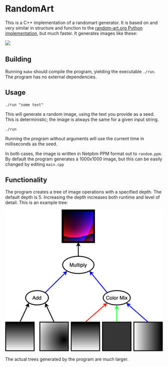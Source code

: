 # RandomArt

This is a C++ implementation of a randomart generator. It is based on and very similar in structure and function to the [random-art.org Python implementation](http://www.random-art.org/about/), but much faster.
It generates images like these:

![](collage.png)

## Building

Running `make` should compile the program, yielding the executable `./run`. The program has no external dependencies.

## Usage

```
./run "some text"
```

This will generate a random image, using the text you provide as a seed. This is deterministic; the image is always the same for a given input string.

```
./run
```

Running the program without arguments will use the current time in milliseconds as the seed.

In both cases, the image is written in Netpbm PPM format out to `random.ppm`. By default the program generates a 1000x1000 image, but this can be easily changed by editing `main.cpp`

## Functionality

The program creates a tree of image operations with a specified depth. The default depth is 5. Increasing the depth increases both runtime and level of detail. This is an example tree:

![](example.png)

The actual trees generated by the program are much larger.
